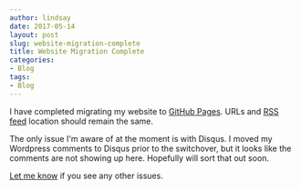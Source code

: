 ```yaml
---
author: lindsay
date: 2017-05-14
layout: post
slug: website-migration-complete
title: Website Migration Complete
categories:
- Blog
tags:
- Blog
---
```


I have completed migrating my website to [GitHub Pages](https://pages.github.com). URLs and [RSS feed](/feed/) location should remain the same. 

The only issue I'm aware of at the moment is with Disqus. I moved my Wordpress comments to Disqus prior to the switchover, but it looks like
the comments are not showing up here. Hopefully will sort that out soon.

[Let me know](mailto:lindsay@lkhill.com) if you see any other issues.
